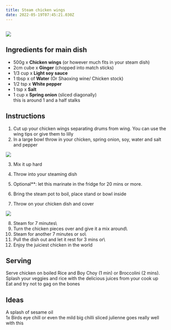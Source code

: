 ```yaml
---
title: Steam chicken wings
date: 2022-05-19T07:45:21.030Z
---
```

## 

![](/uploads/16529491859538073066207835828017.jpg#blog-image)

## Ingredients for main dish

* 500g x **Chicken wings** (or however much fits in your steam dish)
* 2cm cube x **Ginger** (chopped into match sticks)
* 1/3 cup x **Light soy sauce**
* 1 tbsp x of **Water** (Or Shaoxing wine/ Chicken stock)
* 1/2 tsp x **White pepper**
* 1 tsp x **Salt**
* 1 cup x **Spring onion** (sliced diagonally)\
  this is around 1 and a half stalks

## Instructions

1. Cut up your chicken wings separating drums from wing. You can use the wing tips or give them to lilly
2. In a large bowl throw in your chicken, spring onion, soy, water and salt and pepper
   ![](<>)

![](/uploads/20220519_175958.jpg)

3. Mix it up hard 
4. Throw into your steaming dish

5. Optional**: let this marinate in the fridge for 20 mins or more. 

6. Bring the steam pot to boil, place stand or bowl inside
7. Throw on your chicken dish and cover

![](/uploads/16529478772246409024813746127719.jpg)

8. Steam for 7 minutes\
9. Turn the chicken pieces over and give it a mix around\
10. Steam for another 7 minutes or so\
11. Pull the dish out and let it rest for 3 mins or\
12. Enjoy the juiciest chicken in the world

## Serving

Serve chicken on boiled Rice and Boy Choy (1 min) or Broccolini (2 mins). \
Splash your veggies and rice with the delicious juices from your cook up\
Eat and try not to gag on the bones

## Ideas

A splash of sesame oil \
1x Birds eye chill or even the mild big chilli sliced julienne goes really well with this
